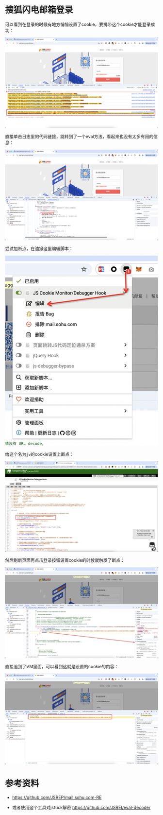 # 搜狐闪电邮箱登录

可以看到在登录的时候有地方悄悄设置了cookie，要携带这个cookie才能登录成功：

![image-20240908175510868](./README.assets/image-20240908175510868.png)

直接单击日志里的代码链接，跳转到了一个eval方法，看起来也没有太多有用的信息：

![image-20240908175633235](./README.assets/image-20240908175633235.png)

尝试加断点，在油猴这里编辑脚本：

![image-20240908175155333](./README.assets/image-20240908175155333.png)

给这个名为`jv`的cookie设置上断点：

![image-20240908175230081](./README.assets/image-20240908175230081.png)

然后刷新页面再点击登录按钮设置cookie的时候就触发了断点：

![image-20240908175134169](./README.assets/image-20240908175134169.png)

直接追到了VM里面，可以看到这就是设置的cookie的内容：

![image-20240908175036662](./README.assets/image-20240908175036662.png)



# 参考资料

- https://github.com/JSREP/mail.sohu.com-RE

- 或者使用这个工具对jsfuck解密 https://github.com/JSREI/eval-decoder